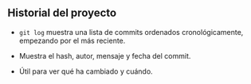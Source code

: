 ## Historial del proyecto

* `git log` muestra una lista de commits ordenados cronológicamente, empezando por el más reciente.

* Muestra el hash, autor, mensaje y fecha del commit.

* Útil para ver qué ha cambiado y cuándo.